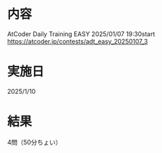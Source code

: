 # 内容
AtCoder Daily Training EASY 2025/01/07 19:30start
https://atcoder.jp/contests/adt_easy_20250107_3

# 実施日
2025/1/10

# 結果

4問（50分ちょい）